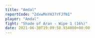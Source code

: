 ```yaml
---
title: "Amdal"
reportCode: "2dxwMnYH37rFJfN1"
player: "Amdal"
fight: "Shade of Aran - Wipe 1 (16%)"
date: 2021-06-30T19:09:58.934000+00:00
---
```

